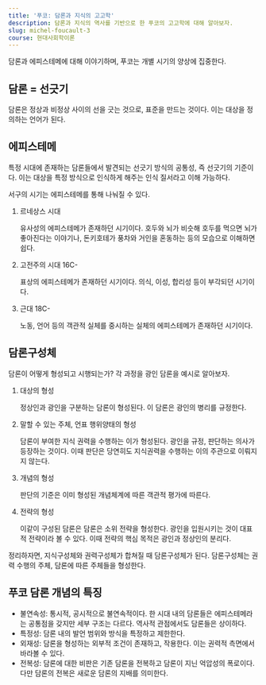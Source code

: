 ```yaml
---
title: '푸코: 담론과 지식의 고고학'
description: 담론과 지식의 역사를 기반으로 한 푸코의 고고학에 대해 알아보자.
slug: michel-foucault-3
course: 현대사회학이론
---
```


담론과 에피스테메에 대해 이야기하며, 푸코는 개별 시기의 양상에 집중한다.
## 담론 = 선긋기
담론은 정상과 비정상 사이의 선을 긋는 것으로, 표준을 만드는 것이다. 이는 대상을 정의하는 언어가 된다.
## 에피스테메
특정 시대에 존재하는 담론들에서 발견되는 선긋기 방식의 공통성, 즉 선긋기의 기준이다. 이는 대상을 특정 방식으로 인식하게 해주는 인식 질서라고 이해 가능하다.

서구의 시기는 에피스테메를 통해 나눠질 수 있다.
1. 르네상스 시대
	
	유사성의 에피스테메가 존재하던 시기이다. 호두와 뇌가 비슷해 호두를 먹으면 뇌가 좋아진다는 이야기나, 돈키호테가 풍차와 거인을 혼동하는 등의 모습으로 이해하면 쉽다.

2. 고전주의 시대 16C-

	표상의 에피스테메가 존재하던 시기이다. 의식, 이성, 합리성 등이 부각되던 시기이다.

3. 근대 18C-

	노동, 언어 등의 객관적 실체를 중시하는 실체의 에피스테메가 존재하던 시기이다.

## 담론구성체
담론이 어떻게 형성되고 시행되는가? 각 과정을 광인 담론을 예시로 알아보자.

1. 대상의 형성
	
	정상인과 광인을 구분하는 담론이 형성된다. 이 담론은 광인의 병리를 규정한다.
2. 말할 수 있는 주체, 언표 행위양태의 형성

	담론이 부여한 지식 권력을 수행하는 이가 형성된다. 광인을 규정, 판단하는 의사가 등장하는 것이다. 이때 판단은 당연히도 지식권력을 수행하는 이의 주관으로 이뤄지지 않는다. 
3. 개념의 형성

	판단의 기준은 이미 형성된 개념체계에 따른 객관적 평가에 따른다.
4. 전략의 형성

	이같이 구성된 담론은 담론은 소위 전략을 형성한다. 광인을 입원시키는 것이 대표적 전략이라 볼 수 있다. 이때 전략의 핵심 목적은 광인과 정상인의 분리다.

정리하자면, 지식구성체와 권력구성체가 합쳐질 때 담론구성체가 된다. 담론구성체는 권력 수행의 주체, 담론에 따른 주체들을 형성한다.

## 푸코 담론 개념의 특징

- 불연속성: 통시적, 공시적으로 불연속적이다. 한 시대 내의 담론들은 에피스테메라는 공통점을 갖지만 세부 구조는 다르다. 역사적 관점에서도 담론들은 상이하다.
- 특정성: 담론 내의 발언 범위와 방식을 특정하고 제한한다.
- 외재성: 담론을 형성하는 외부적 조건이 존재하고, 작용한다. 이는 권력적 측면에서 바라볼 수 있다.
- 전복성: 담론에 대한 비판은 기존 담론을 전복하고 담론이 지닌 억압성의 폭로이다. 다만 담론의 전복은 새로운 담론의 지배를 의미한다.